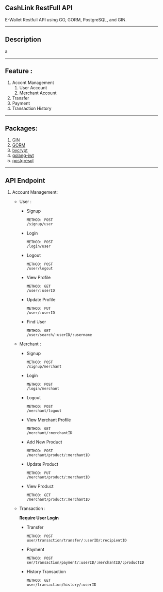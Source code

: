 ## CashLink RestFull API

E-Wallet Restfull API using GO, GORM, PostgreSQL, and GIN.

---

## Description

a

---

## Feature :

1. Accont Management
   1. User Account
   2. Merchant Account
2. Transfer
3. Payment
4. Transaction History

---

## Packages:

1. [GIN](https://gin-gonic.com/)
2. [GORM](https://gorm.io/)
3. [bycrypt](https://pkg.go.dev/golang.org/x/crypto/bcrypt)
4. [golang-jwt](https://github.com/golang-jwt/jwt)
5. [postgresql](https://www.postgresql.org/)

---

## API Endpoint

1. Account Management:

   - User :
     - Signup
       ```
       METHOD: POST
       /signup/user
       ```
     - Login
       ```
       METHOD: POST
       /login/user
       ```
     - Logout
       ```
       METHOD: POST
       /user/logout
       ```
     - View Profile
       ```
       METHOD: GET
       /user/:userID
       ```
     - Update Profile
       ```
       METHOD: PUT
       /user/:userID
       ```
     - Find User
       ```
       METHOD: GET
       /user/search/:userID/:username
       ```
   - Merchant :
     - Signup
       ```
       METHOD: POST
       /signup/merchant
       ```
     - Login
       ```
       METHOD: POST
       /login/merchant
       ```
     - Logout
       ```
       METHOD: POST
       /merchant/logout
       ```
     - View Merchant Profile
       ```
       METHOD: GET
       /merchant/:merchantID
       ```
     - Add New Product
       ```
       METHOD: POST
       /merchant/product/:merchantID
       ```
     - Update Product
       ```
       METHOD: PUT
       /merchant/product/:merchantID
       ```
     - View Product
       ```
       METHOD: GET
       /merchant/product/:merchantID
       ```
   - Transaction :

     **Require User Login**

     - Transfer
       ```
       METHOD: POST
       user/transaction/transfer/:userID/:recipientID
       ```
     - Payment
       ```
       METHOD: POST
       ser/transaction/payment/:userID/:merchantID/:productID
       ```
     - History Transaction
       ```
       METHOD: GET
       user/transaction/history/:userID
       ```
